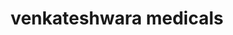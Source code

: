 ---
title: "venkateshwara medicals"
url: /vanasthaslipuram-hyderabad/venkateshwara-medicals/
shop: medical supply
---